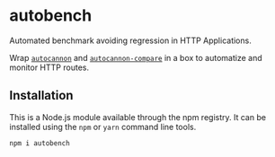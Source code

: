 # autobench

Automated benchmark avoiding regression in HTTP Applications.

Wrap [`autocannon`](https://github.com/mcollina/autocannon) and [`autocannon-compare`](https://github.com/mcollina/autocannon-compare) in a box to automatize and monitor HTTP routes.

## Installation

This is a Node.js module available through the npm registry. It can be installed using the `npm` or `yarn` command line tools.

```sh
npm i autobench
```
